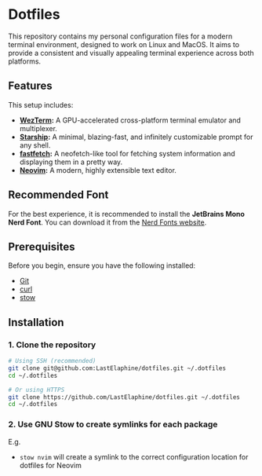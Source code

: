 # Dotfiles

This repository contains my personal configuration files for a modern terminal environment, designed to work on Linux and MacOS. It aims to provide a consistent and visually appealing terminal experience across both platforms.

## Features

This setup includes:

-   **[WezTerm](https://wezfurlong.org/wezterm/):** A GPU-accelerated cross-platform terminal emulator and multiplexer.
-   **[Starship](https://starship.rs/):** A minimal, blazing-fast, and infinitely customizable prompt for any shell.
-   **[fastfetch](https://github.com/fastfetch-cli/fastfetch):** A neofetch-like tool for fetching system information and displaying them in a pretty way.
-   **[Neovim](https://neovim.io/):** A modern, highly extensible text editor.

## Recommended Font

For the best experience, it is recommended to install the **JetBrains Mono Nerd Font**. You can download it from the [Nerd Fonts website](https://www.nerdfonts.com/font-downloads).

## Prerequisites

Before you begin, ensure you have the following installed:

-   [Git](https://git-scm.com/)
-   [curl](https://curl.se/)
-   [stow](https://www.gnu.org/software/stow/)

## Installation

### 1. Clone the repository

```bash
# Using SSH (recommended)
git clone git@github.com:LastElaphine/dotfiles.git ~/.dotfiles
cd ~/.dotfiles

# Or using HTTPS
git clone https://github.com/LastElaphine/dotfiles.git ~/.dotfiles
cd ~/.dotfiles
```

### 2. Use GNU Stow to create symlinks for each package

E.g.

- `stow nvim` will create a symlink to the correct configuration location for dotfiles for Neovim
